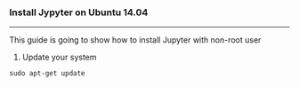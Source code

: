 ### Install Jypyter on Ubuntu 14.04
-----------
This guide is going to show how to install Jupyter with non-root user

1. Update your system

```
sudo apt-get update
```

